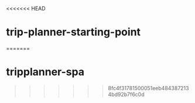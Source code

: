 <<<<<<< HEAD
# trip-planner-starting-point
=======
# tripplanner-spa
>>>>>>> 8fc4f31781500051eeb4843872134bd92b7f6c0d
